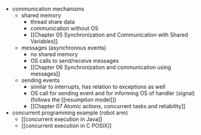 - communication mechanisms
	- shared memory
		- thread share data
		- communication without OS
		- [[Chapter 05 Synchronization and Communication with Shared Variables]]
	- messages (asynchronous events)
		- no shared memory
		- OS calls to send/receive messages
		- [[Chapter 06 Synchronization and communication using messages]]
	- sending events 
		- similar to interrupts, has relation to exceptions as well
		- OS call for sending event and for informing OS of handler (signal) (follows the [[resumption model]])
		- [[Chapter 07 Atomic actions, concurrent tasks and reliability]]
- concurrent programming example (robot arm)
	- [[concurrent execution in Java]]
	- [[concurrent execution in C POSIX]]